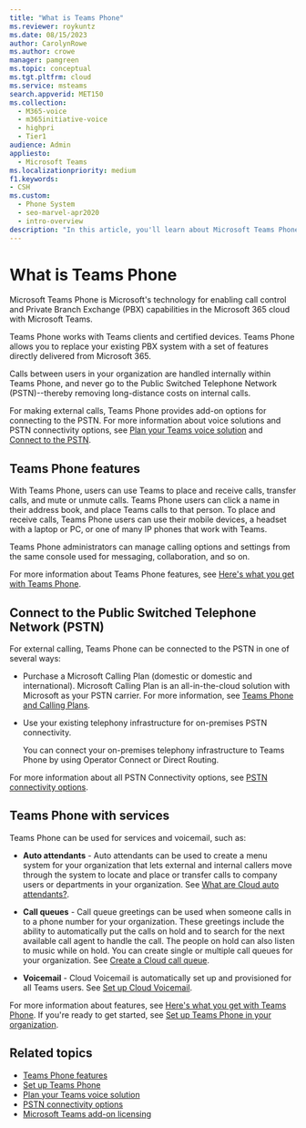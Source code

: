 ```yaml
---
title: "What is Teams Phone"
ms.reviewer: roykuntz
ms.date: 08/15/2023
author: CarolynRowe
ms.author: crowe
manager: pamgreen
ms.topic: conceptual
ms.tgt.pltfrm: cloud
ms.service: msteams
search.appverid: MET150
ms.collection: 
  - M365-voice
  - m365initiative-voice
  - highpri
  - Tier1
audience: Admin
appliesto: 
  - Microsoft Teams
ms.localizationpriority: medium
f1.keywords:
- CSH
ms.custom: 
  - Phone System
  - seo-marvel-apr2020
  - intro-overview
description: "In this article, you'll learn about Microsoft Teams Phone System technology in Microsoft 365."
---
```


# What is Teams Phone

Microsoft Teams Phone is Microsoft's technology for enabling call control and Private Branch Exchange (PBX) capabilities in the Microsoft 365 cloud with Microsoft Teams.

Teams Phone works with Teams clients and certified devices. Teams Phone allows you to replace your existing PBX system with a set of features directly delivered from Microsoft 365.

Calls between users in your organization are handled internally within Teams Phone, and never go to the Public Switched Telephone Network (PSTN)--thereby removing long-distance costs on internal calls. 

For making external calls, Teams Phone provides add-on options for connecting to the PSTN. For more information about voice solutions and PSTN connectivity options, see [Plan your Teams voice solution](cloud-voice-landing-page.md) and [Connect to the PSTN](#connect-to-the-public-switched-telephone-network-pstn). 

## Teams Phone features

With Teams Phone, users can use Teams to place and receive calls, transfer calls, and mute or unmute calls. Teams Phone users can click a name in their address book, and place Teams calls to that person. To place and receive calls, Teams Phone users can use their mobile devices, a headset with a laptop or PC, or one of many IP phones that work with Teams. 

Teams Phone administrators can manage calling options and settings from the same console used for messaging, collaboration, and so on.

For more information about Teams Phone features, see [Here's what you get with Teams Phone](here-s-what-you-get-with-phone-system.md).
  

## Connect to the Public Switched Telephone Network (PSTN)
  
For external calling, Teams Phone can be connected to the PSTN in one of several ways:
  
- Purchase a Microsoft Calling Plan (domestic or domestic and international). Microsoft Calling Plan is an all-in-the-cloud solution with Microsoft as your PSTN carrier. For more information, see [Teams Phone and Calling Plans](calling-plan-landing-page.md).

- Use your existing telephony infrastructure for on-premises PSTN connectivity.

  You can connect your on-premises telephony infrastructure to Teams Phone by using Operator Connect or Direct Routing. 

For more information about all PSTN Connectivity options, see [PSTN connectivity options](pstn-connectivity.md).


## Teams Phone with services

Teams Phone can be used for services and voicemail, such as:

- **Auto attendants** -  Auto attendants can be used to create a menu system for your organization that lets external and internal callers move through the system to locate and place or transfer calls to company users or departments in your organization. See [What are Cloud auto attendants?](what-are-phone-system-auto-attendants.md).

- **Call queues** -  Call queue greetings can be used when someone calls in to a phone number for your organization. These greetings include the ability to automatically put the calls on hold and to search for the next available call agent to handle the call. The people on hold can also listen to music while on hold. You can create single or multiple call queues for your organization. See [Create a Cloud call queue](create-a-phone-system-call-queue.md).

- **Voicemail** - Cloud Voicemail is automatically set up and provisioned for all Teams users. See [Set up Cloud Voicemail](set-up-phone-system-voicemail.md).

For more information about features, see [Here's what you get with Teams Phone](here-s-what-you-get-with-phone-system.md). If you're ready to get started, see [Set up Teams Phone in your organization](setting-up-your-phone-system.md).

## Related topics

- [Teams Phone features](here-s-what-you-get-with-phone-system.md)
- [Set up Teams Phone](setting-up-your-phone-system.md)
- [Plan your Teams voice solution](cloud-voice-landing-page.md)
- [PSTN connectivity options](pstn-connectivity.md)
- [Microsoft Teams add-on licensing](./teams-add-on-licensing/microsoft-teams-add-on-licensing.md)

